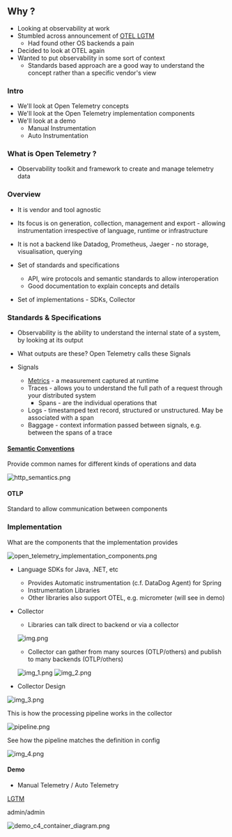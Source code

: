 ## Why ?

- Looking at observability at work
- Stumbled across announcement of [OTEL LGTM](https://grafana.com/blog/2024/03/13/an-opentelemetry-backend-in-a-docker-image-introducing-grafana/otel-lgtm/)
  - Had found other OS backends a pain
- Decided to look at OTEL again
- Wanted to put observability in some sort of context
  - Standards based approach are a good way to understand the concept rather than a specific vendor's view

### Intro

- We'll look at Open Telemetry concepts
- We'll look at the Open Telemetry implementation components
- We'll look at a demo
  - Manual Instrumentation 
  - Auto Instrumentation

### What is Open Telemetry ?

- Observability toolkit and framework to create and manage telemetry data

### Overview

- It is vendor and tool agnostic
- Its focus is on generation, collection, management and export - allowing instrumentation irrespective of language, runtime or infrastructure
- It is not a backend like Datadog, Prometheus, Jaeger - no storage, visualisation, querying

- Set of standards and specifications
  - API, wire protocols and semantic standards to allow interoperation
  - Good documentation to explain concepts and details
- Set of implementations - SDKs, Collector

### Standards & Specifications

- Observability is the ability to understand the internal state of a system, by looking at its output
- What outputs are these? Open Telemetry calls these Signals

- Signals
  - [Metrics](https://opentelemetry.io/docs/concepts/signals/metrics/) - a measurement captured at runtime
  - Traces - allows you to understand the full path of a request through your distributed system
    - Spans - are the individual operations that
  - Logs - timestamped text record, structured or unstructured. May be associated with a span
  - Baggage - context information passed between signals, e.g. between the spans of a trace

#### [Semantic Conventions](https://opentelemetry.io/docs/concepts/semantic-conventions/)

Provide common names for different kinds of operations and data

![http_semantics.png](images/http_semantics.png)

#### OTLP

Standard to allow communication between components

### Implementation

What are the components that the implementation provides

![open_telemetry_implementation_components.png](images/open_telemetry_implementation_components.png)

- Language SDKs for Java, .NET, etc
  - Provides Automatic instrumentation (c.f. DataDog Agent) for Spring
  - Instrumentation Libraries
  - Other libraries also support OTEL, e.g. micrometer (will see in demo)

- Collector
  - Libraries can talk direct to backend or via a collector
  
  ![img.png](images/no_collector_deployment.png)
  
  - Collector can gather from many sources (OTLP/others) and publish to many backends (OTLP/others)

  ![img_1.png](images/agent_deployment.png)
  ![img_2.png](images/gateway_deployment.png)

- Collector Design  

![img_3.png](images/collector_architecture.png)

This is how the processing pipeline works in the collector

![pipeline.png](images/pipeline.png)

See how the pipeline matches the definition in config

![img_4.png](images/pipeline_definition.png)

#### Demo

- Manual Telemetry / Auto Telemetry

[LGTM](http://localhost:3000/explore)

admin/admin

![demo_c4_container_diagram.png](images/demo_c4_container_diagram.png)





